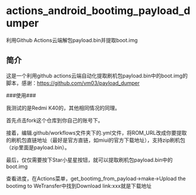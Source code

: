 # actions_android_bootimg_payload_dumper
利用Github Actions云端解包payload.bin并提取boot.img


## 简介 ##
这是一个利用github actions云端自动化提取刷机包payload.bin中的boot.img的脚本，感谢：https://github.com/vm03/payload_dumper

###使用###

我测试的是Redmi K40的，其他相同情况的同理。

首先点击fork这个仓库到你自己的账号下。 
 
接着，编辑.github/workflows文件夹下的.yml文件，将ROM_URL改成你要提取的刷机包直链地址（最好是官方直链，如miui的官方下载地址），支持zip刷机包（zip里面是payload.bin）。

最后，仅仅需要按下Star小星星按钮，就可以提取刷机包payload.bin中的boot.img

查看进度，在Actions菜单，get_bootimg_from_payload→make→Upload the bootimg to WeTransfer中找到Download link:xxx就是下载地址
